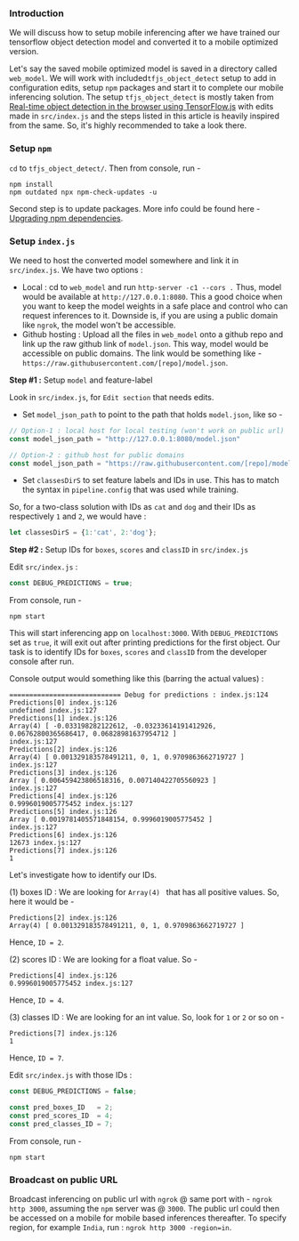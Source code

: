 ### Introduction

We will discuss how to setup mobile inferencing after we have trained our tensorflow object detection model and converted it to a mobile optimized version.

Let's say the saved mobile optimized model is saved in a directory called `web_model`. We will work with included`tfjs_object_detect` setup to add in configuration edits, setup `npm` packages and start it to complete our mobile inferencing solution. The setup `tfjs_object_detect` is mostly taken from [Real-time object detection in the browser using TensorFlow.js](https://github.com/hugozanini/TFJS-object-detection) with edits made in `src/index.js` and the steps listed in this article is heavily inspired from the same. So, it's highly recommended to take a look there.

### Setup `npm`

`cd` to `tfjs_object_detect/`. Then from console, run -

```shell
npm install
npm outdated npx npm-check-updates -u
```
Second step is to update packages. More info could be found here - [Upgrading npm dependencies](https://www.carlrippon.com/upgrading-npm-dependencies/).

### Setup `index.js`

We need to host the converted model somewhere and link it in `src/index.js`. We have two options :
- Local : cd to `web_model` and run `http-server -c1 --cors .` Thus, model would be available at `http://127.0.0.1:8080`. This a good choice when you want to keep the model weights in a safe place and control who can request inferences to it. Downside is, if you are using a public domain like `ngrok`, the model won't be accessible.
- Github hosting :  Upload all the files in `web_model` onto a github repo and link up the raw github link of `model.json`. This way, model would be accessible on public domains. The link would be something like - `https://raw.githubusercontent.com/[repo]/model.json`.

**Step #1 :** Setup `model` and feature-label

Look in `src/index.js`, for `Edit section` that needs edits.

- Set `model_json_path` to point to the path that holds `model.json`, like so -


```javascript
// Option-1 : local host for local testing (won't work on public url)
const model_json_path = "http://127.0.0.1:8080/model.json"

// Option-2 : github host for public domains
const model_json_path = "https://raw.githubusercontent.com/[repo]/model.json"
````

- Set `classesDirS` to set feature labels and IDs in use. This has to match the syntax in  `pipeline.config` that was used while training.

So, for a two-class solution with IDs as `cat` and `dog` and their IDs as respectively `1` and `2`, we would have :
```javascript
let classesDirS = {1:'cat', 2:'dog'};
```

**Step #2 :** Setup IDs for `boxes`, `scores` and `classID` in `src/index.js`

Edit `src/index.js` :

```javascript
const DEBUG_PREDICTIONS = true;
```

From console, run -
```shell
npm start
```

This will start inferencing app on `localhost:3000`. With `DEBUG_PREDICTIONS` set as `true`, it will exit out after printing predictions for the first object. Our task is to identify  IDs for `boxes`, `scores` and `classID` from the developer console after run.

Console output would something like this (barring the actual values) :
```shell
============================ Debug for predictions : index.js:124
Predictions[0] index.js:126
undefined index.js:127
Predictions[1] index.js:126
Array(4) [ -0.033198282122612, -0.03233614191412926, 0.06762800365686417, 0.06828981637954712 ]
index.js:127
Predictions[2] index.js:126
Array(4) [ 0.001329183578491211, 0, 1, 0.9709863662719727 ]
index.js:127
Predictions[3] index.js:126
Array [ 0.006459423806518316, 0.007140422705560923 ]
index.js:127
Predictions[4] index.js:126
0.9996019005775452 index.js:127
Predictions[5] index.js:126
Array [ 0.0019781405571848154, 0.9996019005775452 ]
index.js:127
Predictions[6] index.js:126
12673 index.js:127
Predictions[7] index.js:126
1
```

Let's investigate how to identify our IDs.

(1) boxes ID : We are looking for `Array(4) ` that has all positive values. So, here it would be -

```
Predictions[2] index.js:126
Array(4) [ 0.001329183578491211, 0, 1, 0.9709863662719727 ]
```
Hence, `ID = 2`.

(2) scores ID : We are looking for a float value. So -
```
Predictions[4] index.js:126
0.9996019005775452 index.js:127
```
Hence, `ID = 4`.

(3) classes ID : We are looking for an int value. So, look for `1` or `2` or so on -
```
Predictions[7] index.js:126
1
```
Hence, `ID = 7`.

Edit `src/index.js` with those IDs :

```javascript
const DEBUG_PREDICTIONS = false;

const pred_boxes_ID   = 2;
const pred_scores_ID  = 4;
const pred_classes_ID = 7;
```

From console, run -
```shell
npm start
```

### Broadcast on public URL
Broadcast inferencing on public url with `ngrok` @ same port with - `ngrok http 3000`, assuming the `npm` server was @ `3000`. The public url could then be accessed on a mobile for mobile based inferences thereafter. To specify region, for example `India`, run : `ngrok http 3000 -region=in`.

